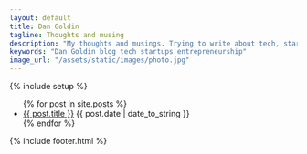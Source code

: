 ```yaml
---
layout: default
title: Dan Goldin
tagline: Thoughts and musing
description: "My thoughts and musings. Trying to write about tech, startups and the entrepreneurial journey."
keywords: "Dan Goldin blog tech startups entrepreneurship"
image_url: "/assets/static/images/photo.jpg"
---
```

{% include setup %}
<div class="main-content">
  <ul class="posts">
      {% for post in site.posts %}
          <li>
              <a href="{{ BASE_PATH }}{{ post.url }}">{{ post.title }}</a>
              <span class="date">{{ post.date | date_to_string }}</span>
          </li>
      {% endfor %}
  </ul>
</div>

{% include footer.html %}